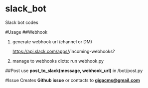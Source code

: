 # slack_bot
Slack bot codes



#Usage
##Webhook
1. generate webhook url (channel or DM)

    https://api.slack.com/apps/<Channel ID>/incoming-webhooks?

2. manage to webhooks dicts: run webhook.py


##Post
use **post_to_slack(message, webhook_url)** in /bot/post.py



#Issue
Creates **Github issue** or contacts to **gigacms@gmail.com**
